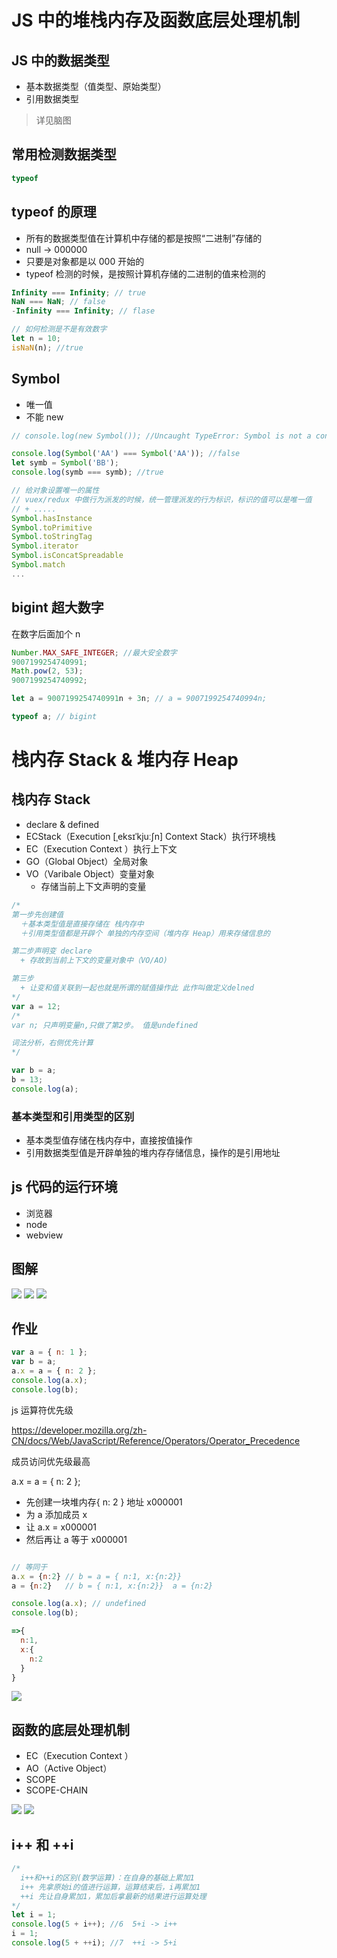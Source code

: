 # JS 中的堆栈内存及函数底层处理机制

## JS 中的数据类型

- 基本数据类型（值类型、原始类型）
- 引用数据类型

> 详见脑图

## 常用检测数据类型

```js
typeof
```

## typeof 的原理

- 所有的数据类型值在计算机中存储的都是按照“二进制”存储的
- null -> 000000
- 只要是对象都是以 000 开始的
- typeof 检测的时候，是按照计算机存储的二进制的值来检测的

```js
Infinity === Infinity; // true
NaN === NaN; // false
-Infinity === Infinity; // flase

// 如何检测是不是有效数字
let n = 10;
isNaN(n); //true
```

## Symbol

- 唯一值
- 不能 new

```js
// console.log(new Symbol()); //Uncaught TypeError: Symbol is not a constructor

console.log(Symbol('AA') === Symbol('AA')); //false
let symb = Symbol('BB');
console.log(symb === symb); //true

// 给对象设置唯一的属性
// vuex/redux 中做行为派发的时候，统一管理派发的行为标识，标识的值可以是唯一值
// + .....
Symbol.hasInstance
Symbol.toPrimitive
Symbol.toStringTag
Symbol.iterator
Symbol.isConcatSpreadable
Symbol.match
...
```

## bigint 超大数字

在数字后面加个 n

```js
Number.MAX_SAFE_INTEGER; //最大安全数字
9007199254740991;
Math.pow(2, 53);
9007199254740992;

let a = 9007199254740991n + 3n; // a = 9007199254740994n;

typeof a; // bigint
```

# 栈内存 Stack & 堆内存 Heap

## 栈内存 Stack

- declare & defined
- ECStack（Execution [ˌeksɪˈkjuːʃn] Context Stack）执行环境栈
- EC（Execution Context ）执行上下文
- GO（Global Object）全局对象
- VO（Varibale Object）变量对象
  - 存储当前上下文声明的变量

```js
/*
第一步先创建值
  ＋基本类型值是直接存储在 栈内存中
  ＋引用类型值都是开辟个 单独的内存空间（堆内存 Heap）用来存储信息的

第二步声明变 declare
  + 存故到当前上下文的变量对象中（VO/AO)

第三步
  + 让变和值关联到一起也就是所谓的赋值操作此 此作叫做定义delned
*/
var a = 12;
/*
var n; 只声明变量n,只做了第2步。 值是undefined

词法分析，右侧优先计算
*/

var b = a;
b = 13;
console.log(a);
```

### 基本类型和引用类型的区别

- 基本类型值存储在栈内存中，直接按值操作
- 引用数据类型值是开辟单独的堆内存存储信息，操作的是引用地址

## js 代码的运行环境

- 浏览器
- node
- webview

## 图解

![](1.png)
![](2.png)
![](3.png)

## 作业

```js
var a = { n: 1 };
var b = a;
a.x = a = { n: 2 };
console.log(a.x);
console.log(b);
```

js 运算符优先级

https://developer.mozilla.org/zh-CN/docs/Web/JavaScript/Reference/Operators/Operator_Precedence

成员访问优先级最高

a.x = a = { n: 2 };

- 先创建一块堆内存{ n: 2 } 地址 x000001
- 为 a 添加成员 x
- 让 a.x = x000001
- 然后再让 a 等于 x000001

```js

// 等同于
a.x = {n:2} // b = a = { n:1, x:{n:2}}
a = {n:2}   // b = { n:1, x:{n:2}}  a = {n:2}

console.log(a.x); // undefined
console.log(b);

=>{
  n:1,
  x:{
    n:2
  }
}

```

![](4.png)

## 函数的底层处理机制

- EC（Execution Context ）
- AO（Active Object）
- SCOPE
- SCOPE-CHAIN

![](5.png)
![](6.png)

## i++ 和 ++i

```js
/*
  i++和++i的区别(数学运算)：在自身的基础上累加1
  i++ 先拿原始i的值进行运算，运算结束后，i再累加1
  ++i 先让自身累加1，累加后拿最新的结果进行运算处理
*/
let i = 1;
console.log(5 + i++); //6  5+i -> i++
i = 1;
console.log(5 + ++i); //7  ++i -> 5+i
```
